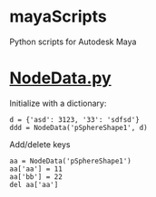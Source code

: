 # mayaScripts
Python scripts for Autodesk Maya

# [NodeData.py](/NodeData.py)

Initialize with a dictionary:
```
d = {'asd': 3123, '33': 'sdfsd'}
ddd = NodeData('pSphereShape1', d)
```

Add/delete keys
```
aa = NodeData('pSphereShape1')
aa['aa'] = 11
aa['bb'] = 22
del aa['aa']
```
